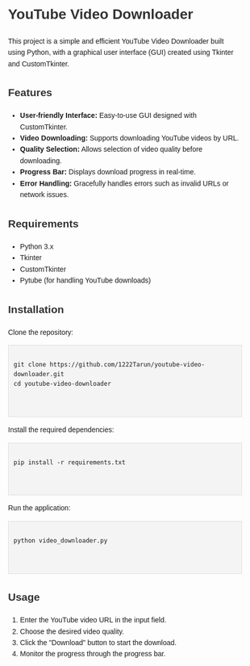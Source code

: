 <!DOCTYPE html>
<html lang="en">
<head>
    <meta charset="UTF-8">
    <meta name="viewport" content="width=device-width, initial-scale=1.0">
    <title>YouTube Video Downloader</title>
    <style>
        body {
            font-family: Arial, sans-serif;
            line-height: 1.6;
        }
        .container {
            max-width: 800px;
            margin: 0 auto;
            padding: 20px;
        }
        h1, h2 {
            color: #333;
        }
        pre {
            background: #f4f4f4;
            padding: 10px;
            border: 1px solid #ddd;
        }
    </style>
</head>
<body>
    <div class="container">
        <h1>YouTube Video Downloader</h1>
        <p>This project is a simple and efficient YouTube Video Downloader built using Python, with a graphical user interface (GUI) created using Tkinter and CustomTkinter.</p>
        <h2>Features</h2>
        <ul>
            <li><strong>User-friendly Interface:</strong> Easy-to-use GUI designed with CustomTkinter.</li>
            <li><strong>Video Downloading:</strong> Supports downloading YouTube videos by URL.</li>
            <li><strong>Quality Selection:</strong> Allows selection of video quality before downloading.</li>
            <li><strong>Progress Bar:</strong> Displays download progress in real-time.</li>
            <li><strong>Error Handling:</strong> Gracefully handles errors such as invalid URLs or network issues.</li>
        </ul>
        <h2>Requirements</h2>
        <ul>
            <li>Python 3.x</li>
            <li>Tkinter</li>
            <li>CustomTkinter</li>
            <li>Pytube (for handling YouTube downloads)</li>
        </ul>
        <h2>Installation</h2>
        <p>Clone the repository:</p>
        <pre>
<code>
git clone https://github.com/1222Tarun/youtube-video-downloader.git
cd youtube-video-downloader
</code>
        </pre>
        <p>Install the required dependencies:</p>
        <pre>
<code>
pip install -r requirements.txt
</code>
        </pre>
        <p>Run the application:</p>
        <pre>
<code>
python video_downloader.py
</code>
        </pre>
        <h2>Usage</h2>
        <ol>
            <li>Enter the YouTube video URL in the input field.</li>
            <li>Choose the desired video quality.</li>
            <li>Click the "Download" button to start the download.</li>
            <li>Monitor the progress through the progress bar.</li>
        </ol>
    </div>
</body>
</html>
